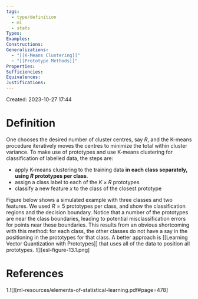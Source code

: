 ```yaml
---
tags:
  - type/definition
  - ml
  - stats
Types: 
Examples: 
Constructions: 
Generalizations:
  - "[[K-Means Clustering]]"
  - "[[Prototype Methods]]"
Properties: 
Sufficiencies: 
Equivalences: 
Justifications:
---
```

Created: 2023-10-27 17:44
# Definition

One chooses the desired number of cluster centres, say $R$, and the K-means procedure iteratively moves the centres to minimize the total within cluster variance. To make use of prototypes and use K-means clustering for classification of labelled data, the steps are:
- apply K-means clustering to the training data **in each class separately, using $R$ prototypes per class**.
- assign a class label to each of the $K \times R$ prototypes
- classify a new feature $x$ to the class of the closest prototype

Figure below shows a simulated example with three classes and two features. We used $R=5$ prototypes per class, and show the classification regions and the decision boundary. Notice that a number of the prototypes are near the class boundaries, leading to potential misclassification errors for points near these boundaries. This results from an obvious shortcoming with this method: for each class, the other classes do not have a say in the positioning in the prototypes for that class. A better approach is [[Learning Vector Quantization with Prototypes]] that uses all of the data to position all prototypes. 
![][esl-figure-13.1.png]
# References
1.![][ml-resources/elements-of-statistical-learning.pdf#page=478]